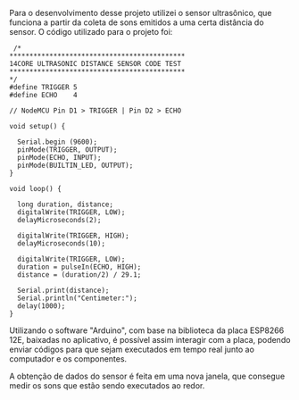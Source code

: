 
Para o desenvolvimento desse projeto utilizei o sensor ultrasônico, que funciona a partir da coleta de sons emitidos a uma certa distância do sensor. O código utilizado para o projeto foi:


```
 /*
********************************************
14CORE ULTRASONIC DISTANCE SENSOR CODE TEST
********************************************
*/
#define TRIGGER 5
#define ECHO    4

// NodeMCU Pin D1 > TRIGGER | Pin D2 > ECHO

void setup() {
	
  Serial.begin (9600);
  pinMode(TRIGGER, OUTPUT);
  pinMode(ECHO, INPUT);
  pinMode(BUILTIN_LED, OUTPUT);
}

void loop() {
	
  long duration, distance;
  digitalWrite(TRIGGER, LOW);  
  delayMicroseconds(2); 
  
  digitalWrite(TRIGGER, HIGH);
  delayMicroseconds(10); 
  
  digitalWrite(TRIGGER, LOW);
  duration = pulseIn(ECHO, HIGH);
  distance = (duration/2) / 29.1;
  
  Serial.print(distance);
  Serial.println("Centimeter:");
  delay(1000);
}

```

Utilizando o software "Arduino", com base na biblioteca da placa ESP8266 12E, baixadas no aplicativo, é possível assim interagir com a placa, podendo enviar códigos para que sejam executados em tempo real junto ao computador e os componentes.

A obtenção de dados do sensor é feita em uma nova janela, que consegue medir os sons que estão sendo executados ao redor.
